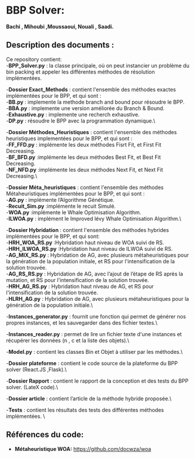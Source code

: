 # BBP Solver:
**Bachi , Mihoubi ,Moussaoui, Nouali , Saadi.**

## Description des documents : 
Ce repository contient:\
-**BPP_Solver.py**    : la classe principale, où on peut instancier un problème du bin packing et appeler les différentes méthodes de résolution implémentées.
 
-**Dossier Exact_Methods**  : contient l'ensemble des méthodes exactes implémentées pour le BPP, et qui sont :\
    -**BB.py**  : implemente la methode branch and bound pour résoudre le BPP.\
    -**BBA.py** : implemente une version améliorée du Branch & Bound.\
    -**Exhaustive.py**  : implemente une recherch exhaustive.\
    -**DP.py**  : résoudre le BPP avec la programmation dynamique.\
    
-**Dossier Méthodes_Heuristiques**  : contient l'ensemble des méthodes heuristiques implementées pour le BPP, et qui sont :\
    -**FF_FFD.py**  : implémente les deux méthodes Fisrt Fit, et First Fit Decreasing.\
    -**BF_BFD.py**  :implémente les deux méthodes Best Fit, et Best Fit Decreasing.\
    -**NF_NFD.py**  :implémente les deux méthodes Next Fit, et Next Fit Decreasing.\
     
-**Dossier Méta_heuristiques**  : contient l'ensemble des méthodes Métaheuristiques implémentées pour le BPP, et qui sont :\
    -**AG.py**  : implémente l’Algorithme Génétique.\
    -**Recuit_Sim.py**  :implémente le recuit Simulé.\
    -**WOA.py** :implémente le Whale Optimisation Algorithm.\
    -**ILWOA.py**   : implément le Improved lévy Whale Optimisation Algorithm.\
     
-**Dossier Hybridation**    : contient l'ensemble des méthodes hybrides implémentées pour le BPP, et qui sont:\
    -**HRH_WOA_RS.py**  :Hybridation haut niveau de WOA suivi de RS.\
    -**HRH_ILWOA_RS.py**    :Hybridation haut niveau de ILWOA suivi de RS.\
    -**AG_MIX_RS.py**   : Hybridation de AG, avec plusieurs métaheuristiques pour la génération de la population initiale, et RS pour l'intensification de la solution trouvée.\
    -**AG_RS_RS.py**    : Hybridation de AG, avec l’ajout de l’étape de RS après la mutation, et RS pour l'intensification de la solution trouvée.\
    -**HRH_AG_RS.py**   : Hybridation haut niveau de AG, et RS pour l'intensification de la solution trouvée.\
    -**HLRH_AG.py** : Hybridation de AG,  avec plusieurs métaheuristiques pour la génération de la population initiale.\
    
-**Instances_generator.py** : fournit une fonction qui permet de générer nos propres instances, et les sauvegarder dans des fichier textes.\
 
-**Instances_reader.py**    : permet de lire un fichier texte d'une instances et récupérer les données (n , c et la liste des objets).\
 
-**Model.py**   : contient les classes Bin et Objet à utiliser par les méthodes.\
 
-**Dossier plateforme** : contient le code source de la plateforme du BPP solver (React.JS ,Flask).\
 
-**Dossier Rapport**    : contient le rapport de la conception et des tests du BPP solver. (LateX code).\
 
-**Dossier article**    : contient l’article de la méthode hybride proposée.\
 
-**Tests**  : contient les résultats des tests des différentes méthodes implémentées. \
 
 
 ## Références du code:
- **Métaheuristique WOA:** https://github.com/docwza/woa
